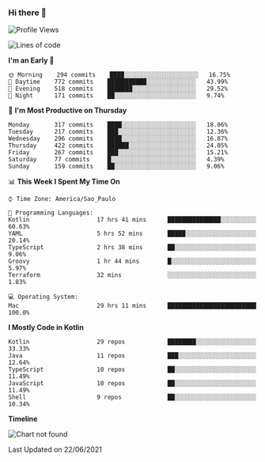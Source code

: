 ### Hi there 👋

<!--
**fernandonogueira/fernandonogueira** is a ✨ _special_ ✨ repository because its `README.md` (this file) appears on your GitHub profile.

Here are some ideas to get you started:

- 🔭 I’m currently working on ...
- 🌱 I’m currently learning ...
- 👯 I’m looking to collaborate on ...
- 🤔 I’m looking for help with ...
- 💬 Ask me about ...
- 📫 How to reach me: ...
- 😄 Pronouns: ...
- ⚡ Fun fact: ...
-->

<!--START_SECTION:waka-->
![Profile Views](http://img.shields.io/badge/Profile%20Views-0-blue)

![Lines of code](https://img.shields.io/badge/From%20Hello%20World%20I%27ve%20Written-570000%20lines%20of%20code-blue)

**I'm an Early 🐤** 

```text
🌞 Morning    294 commits    ████░░░░░░░░░░░░░░░░░░░░░   16.75% 
🌆 Daytime    772 commits    ███████████░░░░░░░░░░░░░░   43.99% 
🌃 Evening    518 commits    ███████░░░░░░░░░░░░░░░░░░   29.52% 
🌙 Night      171 commits    ██░░░░░░░░░░░░░░░░░░░░░░░   9.74%

```
📅 **I'm Most Productive on Thursday** 

```text
Monday       317 commits    ████░░░░░░░░░░░░░░░░░░░░░   18.06% 
Tuesday      217 commits    ███░░░░░░░░░░░░░░░░░░░░░░   12.36% 
Wednesday    296 commits    ████░░░░░░░░░░░░░░░░░░░░░   16.87% 
Thursday     422 commits    ██████░░░░░░░░░░░░░░░░░░░   24.05% 
Friday       267 commits    ███░░░░░░░░░░░░░░░░░░░░░░   15.21% 
Saturday     77 commits     █░░░░░░░░░░░░░░░░░░░░░░░░   4.39% 
Sunday       159 commits    ██░░░░░░░░░░░░░░░░░░░░░░░   9.06%

```


📊 **This Week I Spent My Time On** 

```text
⌚︎ Time Zone: America/Sao_Paulo

💬 Programming Languages: 
Kotlin                   17 hrs 41 mins      ███████████████░░░░░░░░░░   60.63% 
YAML                     5 hrs 52 mins       █████░░░░░░░░░░░░░░░░░░░░   20.14% 
TypeScript               2 hrs 38 mins       ██░░░░░░░░░░░░░░░░░░░░░░░   9.06% 
Groovy                   1 hr 44 mins        █░░░░░░░░░░░░░░░░░░░░░░░░   5.97% 
Terraform                32 mins             ░░░░░░░░░░░░░░░░░░░░░░░░░   1.83%

💻 Operating System: 
Mac                      29 hrs 11 mins      █████████████████████████   100.0%

```

**I Mostly Code in Kotlin** 

```text
Kotlin                   29 repos            ████████░░░░░░░░░░░░░░░░░   33.33% 
Java                     11 repos            ███░░░░░░░░░░░░░░░░░░░░░░   12.64% 
TypeScript               10 repos            ██░░░░░░░░░░░░░░░░░░░░░░░   11.49% 
JavaScript               10 repos            ██░░░░░░░░░░░░░░░░░░░░░░░   11.49% 
Shell                    9 repos             ██░░░░░░░░░░░░░░░░░░░░░░░   10.34%

```


**Timeline**

![Chart not found](https://raw.githubusercontent.com/fernandonogueira/fernandonogueira/master/charts/bar_graph.png) 


 Last Updated on 22/06/2021
<!--END_SECTION:waka-->
